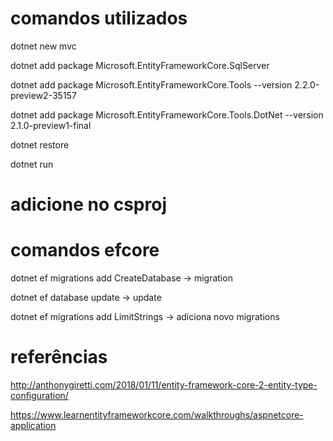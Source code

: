 
# comandos utilizados

dotnet new mvc  

dotnet add package Microsoft.EntityFrameworkCore.SqlServer

dotnet add package Microsoft.EntityFrameworkCore.Tools --version 2.2.0-preview2-35157

dotnet add package Microsoft.EntityFrameworkCore.Tools.DotNet --version 2.1.0-preview1-final

dotnet restore    

dotnet run


# adicione no csproj

 <ItemGroup>
    <DotNetCliToolReference Include="Microsoft.EntityFrameworkCore.Tools.DotNet" Version="2.1.0-preview1-final" />
  </ItemGroup>

# comandos efcore

dotnet ef  migrations add CreateDatabase -> migration

dotnet ef database update -> update

dotnet ef migrations add LimitStrings -> adiciona novo migrations

# referências

http://anthonygiretti.com/2018/01/11/entity-framework-core-2-entity-type-configuration/

https://www.learnentityframeworkcore.com/walkthroughs/aspnetcore-application

